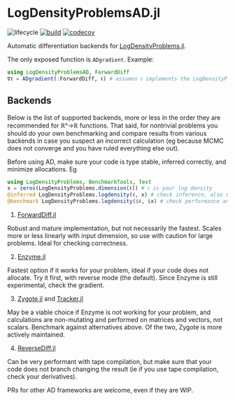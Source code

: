 # LogDensityProblemsAD.jl

![lifecycle](https://img.shields.io/badge/lifecycle-maturing-blue.svg)
[![build](https://github.com/tpapp/LogDensityProblemsAD.jl/workflows/CI/badge.svg)](https://github.com/tpapp/LogDensityProblemsAD.jl/actions?query=workflow%3ACI)
[![codecov](https://codecov.io/github/tpapp/LogDensityProblemsAD.jl/branch/main/graph/badge.svg?token=1MPzucXSzG)](https://codecov.io/github/tpapp/LogDensityProblemsAD.jl)

<!-- Documentation -- uncomment or delete as needed -->
<!--
[![Documentation](https://img.shields.io/badge/docs-stable-blue.svg)](https://tpapp.github.io/LogDensityProblemsAD.jl/stable)
[![Documentation](https://img.shields.io/badge/docs-master-blue.svg)](https://tpapp.github.io/LogDensityProblemsAD.jl/dev)
-->

Automatic differentiation backends for [LogDensityProblems.jl](https://github.com/tpapp/LogDensityProblems.jl).

The only exposed function is `ADgradient`. Example:

```julia
using LogDensityProblemsAD, ForwardDiff
∇ℓ = ADgradient(:ForwardDiff, ℓ) # assumes ℓ implements the LogDensityProblems interface
```

## Backends

Below is the list of supported backends, more or less in the order they are recommended for ℝⁿ→ℝ functions. That said, for nontrivial problems you should do your own benchmarking and compare results from various backends in case you suspect an incorrect calculation (eg because MCMC does not converge and you have ruled everything else out).

Before using AD, make sure your code is type stable, inferred correctly, and minimize allocations. Eg

```julia
using LogDensityProblems, BenchmarkTools, Test
x = zeros(LogDensityProblems.dimension(ℓ)) # ℓ is your log density
@inferred LogDensityProblems.logdensity(ℓ, x) # check inference, also see @code_warntype
@benchmark LogDensityProblems.logdensity($ℓ, $x) # check performance and allocations
```

1. [ForwardDiff.jl](https://github.com/JuliaDiff/ForwardDiff.jl)

Robust and mature implementation, but not necessarily the fastest. Scales more or less linearly with input dimension, so use with caution for large problems. Ideal for checking correctness.

2. [Enzyme.jl](https://enzyme.mit.edu/julia/)

Fastest option if it works for your problem, ideal if your code does not allocate. Try it first, with reverse mode (the default). Since Enzyme is still experimental, check the gradient.

3. [Zygote.jl](https://fluxml.ai/Zygote.jl/latest/) and [Tracker.jl](https://github.com/FluxML/Tracker.jl)

May be a viable choice if Enzyme is not working for your problem, and calculations are non-mutating and performed on matrices and vectors, not scalars. Benchmark against alternatives above. Of the two, Zygote is more actively maintained.

4. [ReverseDiff.jl](https://github.com/JuliaDiff/ReverseDiff.jl)

Can be very performant with tape compilation, but make sure that your code does not branch changing the result (ie if you use tape compilation, check your derivatives).

PRs for other AD frameworks are welcome, even if they are WIP.
